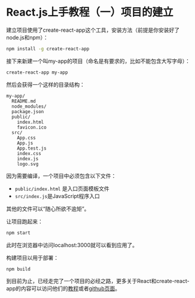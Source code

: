 # React.js上手教程（一）项目的建立

建立项目使用了create-react-app这个工具，安装方法（前提是你安装好了node.js和npm）：

```Bash
npm install -g create-react-app
```

接下来新建一个叫my-app的项目（命名是有要求的，比如不能包含大写字母）：

```Bash
create-react-app my-app
```

然后会获得一个这样的目录结构：

```
my-app/
  README.md
  node_modules/
  package.json
  public/
    index.html
    favicon.ico
  src/
    App.css
    App.js
    App.test.js
    index.css
    index.js
    logo.svg
```

因为需要编译，一个项目中必须包含以下文件：

- `public/index.html` 是入口页面模板文件
- `src/index.js`是JavaScript程序入口

其他的文件可以“随心所欲不逾矩”。

让项目跑起来：

```Bash
npm start
```

此时在浏览器中访问localhost:3000就可以看到应用了。

构建项目以用于部署：

```Bash
npm build
```

到目前为止，已经走完了一个项目的必经之路，更多关于React和create-react-app的内容可以访问他们的[教程](https://facebook.github.io/react/docs/installation.html)或者[github页面](https://github.com/facebookincubator/create-react-app/blob/master/packages/react-scripts/template/README.md#table-of-contents)。

